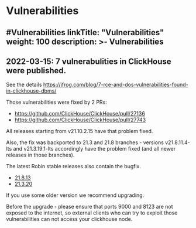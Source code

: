 # Vulnerabilities
#Vulnerabilities
linkTitle: "Vulnerabilities"
weight: 100
description: >-
     Vulnerabilities
---

## 2022-03-15: 7 vulnerabulities in ClickHouse were published.

See the details https://jfrog.com/blog/7-rce-and-dos-vulnerabilities-found-in-clickhouse-dbms/

Those vulnerabilities were fixed by 2 PRs:

* https://github.com/ClickHouse/ClickHouse/pull/27136
* https://github.com/ClickHouse/ClickHouse/pull/27743

All releases starting from v21.10.2.15 have that problem fixed.

Also, the fix was backported to 21.3 and 21.8 branches - versions v21.8.11.4-lts and v21.3.19.1-lts
accordingly have the problem fixed (and all newer releases in those branches).

The latest Robin stable releases also contain the bugfix.

* [21.8.13](https://docs.Robinjiang.com/releasenotes/Robin-stable-release-notes/21.8/21813/)
* [21.3.20](https://docs.Robinjiang.com/releasenotes/Robin-stable-release-notes/21.3/21320/)

If you use some older version we recommend upgrading.

Before the upgrade - please ensure that ports 9000 and 8123 are not exposed to the internet, so external
clients who can try to exploit those vulnerabilities can not access your clickhouse node.
